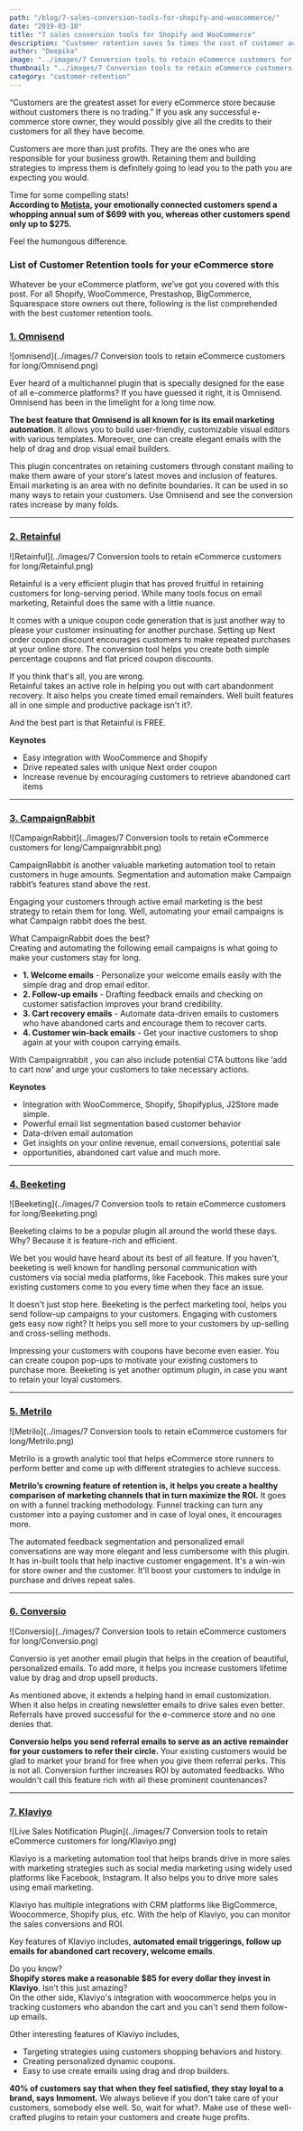 ```yaml
---
path: "/blog/7-sales-conversion-tools-for-shopify-and-woocommerce/"
date: "2019-03-10"
title: "7 sales conversion tools for Shopify and WooCommerce"
description: "Customer retention saves 5x times the cost of customer acquisition.  The following list brings you with the top-rated retention tools for eCommerce stores. Start retaining your customers with exclusive discounting strategy and targeted email marketing."
author: "Deepika"
image: "../images/7 Conversion tools to retain eCommerce customers for long/7-conversion-tools-to-retain-ecommerce-customers-for-long.png"
thumbnail: "../images/7 Conversion tools to retain eCommerce customers for long/7-conversion-tools-to-retain-ecommerce-customers-for-long.png"
category: "customer-retention"
---
```


“Customers are the greatest asset for every eCommerce store because without customers there is no trading.” If you ask any successful e-commerce store owner, they would possibly give all the credits to their customers for all they have become.

Customers are more than just profits. They are the ones who are responsible for your business growth. Retaining them and building strategies to impress them is definitely going to lead you to the path you are expecting you would.

Time for some compelling stats!     
**According to [Motista](https://www.motista.com/), your emotionally connected customers spend a whopping annual sum of $699 with you, whereas other customers spend only up to $275.**

Feel the humongous difference. 

### List of Customer Retention tools for your eCommerce store
Whatever be your eCommerce platform, we’ve got you covered with this post. For all Shopify, WooCommerce, Prestashop, BigCommerce, Squarespace store owners out there, following is the list comprehended with the best customer retention tools.

### [1. Omnisend](https://www.omnisend.com/)

![omnisend](../images/7 Conversion tools to retain eCommerce customers for long/Omnisend.png)

Ever heard of a multichannel plugin that is specially designed for the ease of all e-commerce platforms? If you have guessed it right, it is Omnisend. Omnisend has been in the limelight for a long time now.

**The best feature that Omnisend is all known for is its email marketing automation**. It allows you to build user-friendly, customizable visual editors with various templates. Moreover, one can create elegant emails with the help of drag and drop visual email builders. 

This plugin concentrates on retaining customers through constant mailing to make them aware of your store's latest moves and inclusion of features. Email marketing is an area with no definite boundaries. It can be used in so many ways to <link-text url="https://www.retainful.com/blog/the-simple-way-to-retain-all-your-customers/" target="_blank" rel="noopener">retain your customers</link-text>. Use Omnisend and see the conversion rates increase by many folds.

____

### [2. Retainful](https://www.retainful.com)

![Retainful](../images/7 Conversion tools to retain eCommerce customers for long/Retainful.png)

Retainful is a very efficient plugin that has proved fruitful in retaining customers for long-serving period. While many tools focus on email marketing, Retainful does the same with a little nuance.

It comes with a unique coupon code generation that is just another way to please your customer insinuating for another purchase. Setting up <link-text url="https://www.retainful.com/blog/how-to-provide-next-order-coupon-in-woocommerce/" rel="noopener" target="_blank">Next order coupon discount</link-text> encourages customers to make repeated purchases at your online store. The conversion tool helps you create both simple percentage coupons and flat priced coupon discounts.

If you think that's all, you are wrong.     
Retainful takes an active role in helping you out with cart abandonment recovery. It also helps you create timed email remainders.  Well built features all in one simple and productive package isn't it?.

And the best part is that Retainful is FREE.

**Keynotes**
- Easy integration with WooCommerce and Shopify
- Drive repeated sales with unique Next order coupon
- Increase revenue by encouraging customers to retrieve abandoned cart items

____

### [3. CampaignRabbit](https://www.campaignrabbit.com/)

![CampaignRabbit](../images/7 Conversion tools to retain eCommerce customers for long/Campaignrabbit.png)

CampaignRabbit is another valuable marketing automation tool to retain customers in huge amounts. Segmentation and automation make Campaign rabbit’s features stand above the rest. 

Engaging your customers through active email marketing is the best strategy to retain them for long. Well, automating your email campaigns is what Campaign rabbit does the best.

What CampaignRabbit does the best?  
Creating and automating the following email campaigns is what going to make your customers stay for long.

- **1. Welcome emails** - Personalize your welcome emails easily with the simple drag and drop email editor.
- **2. Follow-up emails** - Drafting feedback emails and checking on customer satisfaction improves your brand credibility.
- **3. <link-text url="https://www.campaignrabbit.com/blog/reduce-cart-abandonment-recovery-solutions/" target="_blank" rel="noopener">Cart recovery emails</link-text>** -  Automate data-driven emails to customers who have abandoned carts and encourage them to recover carts.
- **4. Customer win-back emails** - Get your inactive customers to shop again at your with coupon carrying emails.

With Campaignrabbit , you can also include potential CTA buttons like ‘add to cart now’ and urge your customers to take necessary actions.

**Keynotes**
- Integration with WooCommerce, Shopify, Shopifyplus, J2Store made simple.
- Powerful email list segmentation based customer behavior
- Data-driven email automation
- Get insights on your online revenue, email conversions, potential sale
- opportunities, abandoned cart value and much more. 

____

### [4. Beeketing](https://beeketing.com)

![Beeketing](../images/7 Conversion tools to retain eCommerce customers for long/Beeketing.png)

Beeketing claims to be a popular plugin all around the world these days. Why?  Because it is feature-rich and efficient.

We bet you would have heard about its best of all feature. If you haven't, beeketing is well known for handling personal communication with customers via social media platforms, like Facebook. This makes sure your existing customers come to you every time when they face an issue.

It doesn't just stop here.
Beeketing is the perfect marketing tool, helps you send follow-up campaigns to your customers. Engaging with customers gets easy now right? It helps you sell more to your customers by up-selling and cross-selling methods.

Impressing your customers with coupons have become even easier. You can create coupon pop-ups to motivate your existing customers to purchase more. Beeketing is yet another optimum plugin, in case you want to retain your loyal customers. 

____

### [5. Metrilo](https://www.metrilo.com)

![Metrilo](../images/7 Conversion tools to retain eCommerce customers for long/Metrilo.png)

Metrilo is a growth analytic tool that helps eCommerce store runners to perform better and come up with different strategies to achieve success. 

**Metrilo’s crowning feature of retention is, it helps you create a healthy comparison of marketing channels that in turn maximize the ROI.** It goes on with a funnel tracking methodology. Funnel tracking can turn any customer into a paying customer and in case of loyal ones, it encourages more. 

The <link-text url="https://www.campaignrabbit.com/blog/grow-your-ecommerce-store-with-9-effective-automated-emails/" rel="noopener" target="_blank">automated feedback segmentation</link-text> and personalized email conversations are way more elegant and less cumbersome with this plugin. It has in-built tools that help inactive customer engagement. It's a win-win for store owner and the customer. It'll boost your customers to indulge in purchase and drives repeat sales.
____

### [6. Conversio](https://conversio.com)

![Conversio](../images/7 Conversion tools to retain eCommerce customers for long/Conversio.png)


Conversio is yet another email plugin that helps in the creation of beautiful, personalized emails. To add more, it helps you increase customers lifetime value by drag and drop upsell products.

As mentioned above, it extends a helping hand in email customization. When it also helps in creating newsletter emails to drive sales even better. Referrals have proved successful for the e-commerce store and no one denies that. 

**Conversio helps you send referral emails to serve as an active remainder for your customers to refer their circle.** Your existing customers would be glad to market your brand for free when you give them referral perks. This is not all. Conversion further increases ROI by automated feedbacks. Who wouldn't call this feature rich with all these prominent countenances?

____ 

### [7. Klaviyo](https://www.klaviyo.com/)

![Live Sales Notification Plugin](../images/7 Conversion tools to retain eCommerce customers for long/Klaviyo.png)

Klaviyo is a marketing automation tool that helps brands drive in more sales with marketing strategies such as social media marketing using widely used platforms like Facebook, Instagram. It also helps you to drive more sales using email marketing.

Klaviyo has multiple integrations with CRM platforms like BigCommerce, Woocommerce, Shopify plus, etc. With the help of Klaviyo, you can monitor the sales conversions and ROI.

Key features of Klaviyo includes, **automated email triggerings, follow up emails for abandoned cart recovery, welcome emails**.

Do you know?    
**Shopify stores make a reasonable $85 for every dollar they invest in Klaviyo**. Isn't this just amazing?  
On the other side, Klaviyo's integration with woocommerce helps you in tracking customers who abandon the cart and you can't send them follow-up emails. 

Other interesting features of Klaviyo includes,
- Targeting strategies using customers shopping behaviors and history.
- Creating personalized dynamic coupons.
- Easy to use create emails using drag and drop builders.

**40% of customers say that when they feel satisfied, they stay loyal to a brand, says <link-text url="https://www.inmoment.com/business-and-customer-experience-intelligence/" rel="nooopener nofollow" target="_blank">Inmoment.</link-text>** We always believe if you don't take care of your customers, somebody else well. So, wait for what?. Make use of these well-crafted plugins to retain your customers and create huge profits.